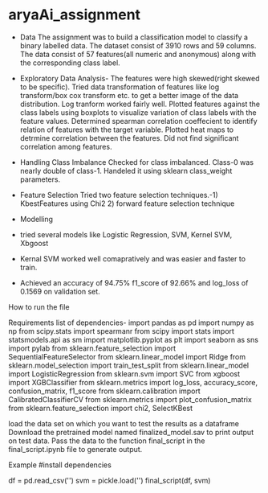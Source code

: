# aryaAi_assignment
- Data
The assignment was to build a classification model to classify a binary labelled data.
The dataset consist of 3910 rows and 59 columns. The data consist of 57 features(all numeric and anonymous) along with the corresponding class label.

- Exploratory Data Analysis- 
The features were high skewed(right skewed to be specific). 
Tried data transformation of features like log transform/box cox transform etc. to get a better image of the data distribution. Log tranform worked fairly well.
Plotted features against the class labels using boxplots to visualize variation of class labels with the feature values.
Determined spearman correlation coeffecient to identify relation of features with the target variable. 
Plotted heat maps to detrmine correlation between the features. Did not find significant correlation among features.

- Handling Class Imbalance
Checked for class imbalanced. Class-0 was nearly double of class-1. Handeled it using sklearn class_weight parameters.

- Feature Selection
Tried two feature selection  techniques.-1) KbestFeatures using Chi2
                                         2) forward feature selection technique

- Modelling 
- tried several models like Logistic Regression, SVM, Kernel SVM, Xbgoost
- Kernal SVM worked well comapratively and was easier and faster to train.
- Achieved an accuracy of 94.75% f1_score of 92.66% and log_loss of 0.1569 on validation set.

How to run the file

Requirements
list  of dependencies-
import pandas as pd
import numpy as np
from scipy.stats import spearmanr
from scipy import stats
import statsmodels.api as sm
import matplotlib.pyplot as plt
import seaborn as sns
import pylab
from sklearn.feature_selection import SequentialFeatureSelector
from sklearn.linear_model import Ridge
from sklearn.model_selection import train_test_split
from sklearn.linear_model import LogisticRegression
from sklearn.svm import SVC
from xgboost import XGBClassifier
from sklearn.metrics import log_loss, accuracy_score, confusion_matrix, f1_score
from sklearn.calibration  import CalibratedClassifierCV
from sklearn.metrics import plot_confusion_matrix
from sklearn.feature_selection import chi2, SelectKBest

load the data set on which you want to test the results as a dataframe
Download the pretrained model named finalized_model.sav to print output on test data.
Pass the data to the function final_script in the final_script.ipynb file to generate output.

Example
#install dependencies

df = pd.read_csv('')
svm = pickle.load('')
final_script(df, svm)
        
